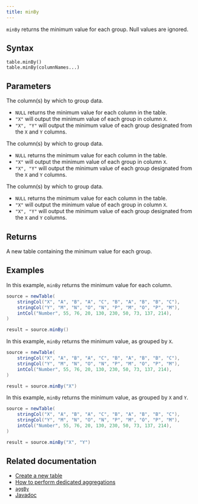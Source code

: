 ```yaml
---
title: minBy
---
```


`minBy` returns the minimum value for each group. Null values are ignored.

## Syntax

```
table.minBy()
table.minBy(columnNames...)
```

## Parameters

<ParamTable>
<Param name="columnNames" type="String...">

The column(s) by which to group data.

- `NULL` returns the minimum value for each column in the table.
- `"X"` will output the minimum value of each group in column `X`.
- `"X", "Y"` will output the minimum value of each group designated from the `X` and `Y` columns.

</Param>
<Param name="columnNames" type="ColumnName...">

The column(s) by which to group data.

- `NULL` returns the minimum value for each column in the table.
- `"X"` will output the minimum value of each group in column `X`.
- `"X", "Y"` will output the minimum value of each group designated from the `X` and `Y` columns.

</Param>
<Param name="columnNames" type="Collection<String>">

The column(s) by which to group data.

- `NULL` returns the minimum value for each column in the table.
- `"X"` will output the minimum value of each group in column `X`.
- `"X", "Y"` will output the minimum value of each group designated from the `X` and `Y` columns.

</Param>
</ParamTable>

## Returns

A new table containing the minimum value for each group.

## Examples

In this example, `minBy` returns the minimum value for each column.

```groovy order=source,result
source = newTable(
    stringCol("X", "A", "B", "A", "C", "B", "A", "B", "B", "C"),
    stringCol("Y", "M", "N", "O", "N", "P", "M", "O", "P", "M"),
    intCol("Number", 55, 76, 20, 130, 230, 50, 73, 137, 214),
)

result = source.minBy()
```

In this example, `minBy` returns the minimum value, as grouped by `X`.

```groovy order=source,result
source = newTable(
    stringCol("X", "A", "B", "A", "C", "B", "A", "B", "B", "C"),
    stringCol("Y", "M", "N", "O", "N", "P", "M", "O", "P", "M"),
    intCol("Number", 55, 76, 20, 130, 230, 50, 73, 137, 214),
)

result = source.minBy("X")
```

In this example, `minBy` returns the minimum value, as grouped by `X` and `Y`.

```groovy order=source,result
source = newTable(
    stringCol("X", "A", "B", "A", "C", "B", "A", "B", "B", "C"),
    stringCol("Y", "M", "N", "O", "N", "P", "M", "O", "P", "M"),
    intCol("Number", 55, 76, 20, 130, 230, 50, 73, 137, 214),
)

result = source.minBy("X", "Y")
```

## Related documentation

- [Create a new table](../../../how-to-guides/new-and-empty-table.md#newtable)
- [How to perform dedicated aggregations](../../../how-to-guides/dedicated-aggregations.md)
- [`aggBy`](./aggBy.md)
- [Javadoc](https://deephaven.io/core/javadoc/io/deephaven/api/TableOperations.html#minBy(java.lang.String...))
